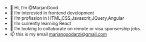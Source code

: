 - 👋 Hi, I’m @MarjanGood
- 👀 I’m interested in frontend development
- 🌱 I’m profission in HTML,CSS,Javascrit,JQuery,Angular
- 🌱 I’m currently learning React
- 💞️ I’m looking to collaborate on remote or visa sponsership jobs.
- 📫 this is my email marjangoodarzi@gmail.com


